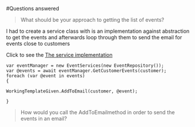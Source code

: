 #Questions answered

> What should be your approach to getting the list of events?

I had to create a service class with is an implementation against abstraction to get the events
and afterwards loop through them to send the email for events close to customers

Click to see the [The service implementation](https://github.com/diptim01/TicketingCustomerEvent/blob/master/src/TicketingCustomerEvent/Services/Implementation/EventRepository.cs)

```
var eventManager = new EventServices(new EventRepository());
var @events = await eventManager.GetCustomerEvents(customer);
foreach (var @event in events)
{

WorkingTemplateGiven.AddToEmail(customer, @event);

}
```

> How would you call the AddToEmailmethod in order to send the events in an email?